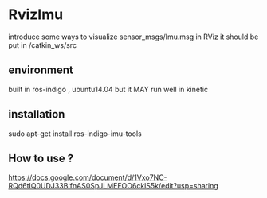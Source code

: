 # RvizImu
introduce some ways to visualize sensor_msgs/Imu.msg in RViz
it should be put in /catkin_ws/src

## environment
built in ros-indigo , ubuntu14.04 
but it MAY run well in kinetic
## installation
sudo apt-get install ros-indigo-imu-tools

## How to use ?
https://docs.google.com/document/d/1Vxo7NC-RQd6tIQ0UDJ33BIfnAS0SpJLMEFOO6cklS5k/edit?usp=sharing

